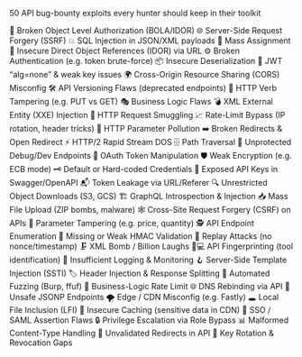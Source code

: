 50 API bug-bounty exploits every hunter should keep in their toolkit

🔗 Broken Object Level Authorization (BOLA/IDOR)
🌐 Server-Side Request Forgery (SSRF)
💥 SQL Injection in JSON/XML payloads
📝 Mass Assignment
🔄 Insecure Direct Object References (IDOR) via URL
⚙️ Broken Authentication (e.g. token brute-force)
📦 Insecure Deserialization
🔐 JWT “alg=none” & weak key issues
🌍 Cross-Origin Resource Sharing (CORS) Misconfig
🛠 API Versioning Flaws (deprecated endpoints)
🚪 HTTP Verb Tampering (e.g. PUT vs GET)
🎭 Business Logic Flaws
💣 XML External Entity (XXE) Injection
🐛 HTTP Request Smuggling
📈 Rate-Limit Bypass (IP rotation, header tricks)
🔀 HTTP Parameter Pollution
➡️ Broken Redirects & Open Redirect
⚡️ HTTP/2 Rapid Stream DOS
🗄 Path Traversal
🔧 Unprotected Debug/Dev Endpoints
🔄 OAuth Token Manipulation
🛡 Weak Encryption (e.g. ECB mode)
🗝 Default or Hard-coded Credentials
🚨 Exposed API Keys in Swagger/OpenAPI
📬 Token Leakage via URL/Referer
🔍 Unrestricted Object Downloads (S3, GCS)
🏗 GraphQL Introspection & Injection
📥 Mass File Upload (ZIP bombs, malware)
🕸 Cross-Site Request Forgery (CSRF) on APIs
🎯 Parameter Tampering (e.g. price, quantity)
🕵️ API Endpoint Enumeration
🧩 Missing or Weak HMAC Validation
🔄 Replay Attacks (no nonce/timestamp)
🗜 XML Bomb / Billion Laughs
🧑💻 API Fingerprinting (tool identification)
💼 Insufficient Logging & Monitoring
🪝 Server-Side Template Injection (SSTI)
🏷 Header Injection & Response Splitting
🤖 Automated Fuzzing (Burp, ffuf)
🛑 Business-Logic Rate Limit
🌐 DNS Rebinding via API
📜 Unsafe JSONP Endpoints
🌪 Edge / CDN Misconfig (e.g. Fastly)
🕳 Local File Inclusion (LFI)
💭 Insecure Caching (sensitive data in CDN)
🎣 SSO / SAML Assertion Flaws
🔒 Privilege Escalation via Role Bypass
📊 Malformed Content-Type Handling
🧪 Unvalidated Redirects in API
🔑 Key Rotation & Revocation Gaps